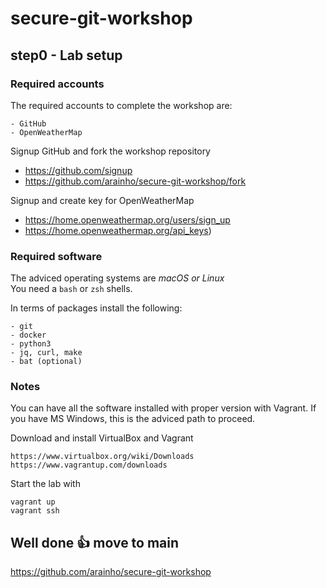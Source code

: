 # secure-git-workshop

## step0 - Lab setup 

### Required accounts
The required accounts to complete the workshop are:
```
- GitHub
- OpenWeatherMap 
```

Signup GitHub and fork the workshop repository 
- https://github.com/signup
- https://github.com/arainho/secure-git-workshop/fork

Signup and create key for OpenWeatherMap
- https://home.openweathermap.org/users/sign_up
- https://home.openweathermap.org/api_keys)   

### Required software
The adviced operating systems are _macOS or Linux_  
You need a `bash` or `zsh` shells.  

In terms of packages install the following:
```
- git
- docker
- python3	
- jq, curl, make
- bat (optional)
```

### Notes
You can have all the software installed with proper version with Vagrant.
If you have MS Windows, this is the adviced path to proceed.

Download and install VirtualBox and Vagrant
```
https://www.virtualbox.org/wiki/Downloads
https://www.vagrantup.com/downloads
```

Start the lab with
```
vagrant up
vagrant ssh
```

## Well done 👍 move to main 
https://github.com/arainho/secure-git-workshop
